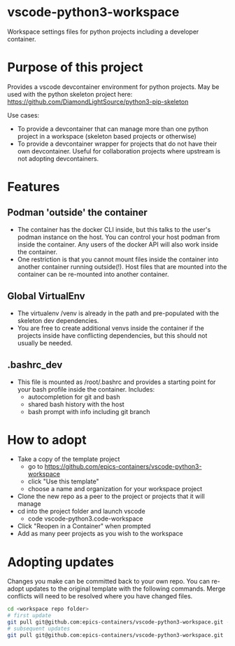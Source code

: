 # vscode-python3-workspace
Workspace settings files for python projects including a developer container.


# Purpose of this project

Provides a vscode devcontainer environment for python projects. May be used
with the python skeleton project here:
https://github.com/DiamondLightSource/python3-pip-skeleton

Use cases:

- To provide a devcontainer that can manage more than one python project in
  a workspace (skeleton based projects or otherwise)
- To provide a devcontainer wrapper for projects that do not have their own
  devcontainer. Useful for collaboration projects where upstream is not
  adopting devcontainers.

# Features
## Podman 'outside' the container
- The container has the docker CLI inside,
  but this talks to the user's podman instance on the host. You can control
  your host podman from inside the container. Any users of the docker API
  will also work inside the container.
- One restriction is that you cannot mount files inside the container into
  another container running outside(!). Host files that are mounted into the 
  container can be re-mounted into another container.

## Global VirtualEnv
- The virtualenv /venv is already in the path and pre-populated with the 
  skeleton dev dependencies. 
- You are free to create additional venvs inside the container if the projects
  inside have conflicting dependencies, but this should not usually be needed.

## .bashrc_dev
- This file is mounted as /root/.bashrc and provides a starting point for
  your bash profile inside the container. Includes:
  - autocompletion for git and bash
  - shared bash history with the host
  - bash prompt with info including git branch
# How to adopt

- Take a copy of the template project 
  - go to https://github.com/epics-containers/vscode-python3-workspace
  - click "Use this template"
  - choose a name and organization for your workspace project
- Clone the new repo as a peer to the project or projects that it will manage
- cd into the project folder and launch vscode
  - code vscode-python3.code-workspace
- Click "Reopen in a Container" when prompted
- Add as many peer projects as you wish to the workspace

# Adopting updates

Changes you make can be committed back to your own repo. You can re-adopt
updates to the original template with the following commands. 
Merge conflicts will need to be resolved where you have changed files.

```bash
cd <workspace repo folder>
# first update
git pull git@github.com:epics-containers/vscode-python3-workspace.git --allow-unrelated-histories
# subsequent updates
git pull git@github.com:epics-containers/vscode-python3-workspace.git
```
